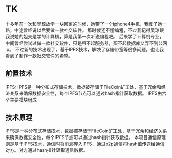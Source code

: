 # TK
十多年前一次和吴琼放学一块回家的时候，她带了一个iphone4手机，我缠了她一路，中途曾经说以后要做一款社交软件。
那时候还不懂编程，不过我记得吴琼跟我说她的姐夫是学的计算机，算是我第一次听说编程吧。
后来学了计算机专业，中间曾经尝试过做一款社交软件，只是租不起服务器，买不起数据库又弄不到公网ip。
不过新的技术出现了，基于IPFS技术，解决了存储带宽等很多问题。也让我看到了制作一款社交软件的希望。

## 前置技术
IPFS:
IPFS是一种分布式存储技术，数据被存储于FileCoin矿工处，基于冗余和经济关系来确保数据安全性，每个IPFS节点可以通过hash指针获取数据。
IPFS由六个主要模块组成

## 技术原理
IPFS是一种分布式存储技术，数据被存储于FileCoin矿工处，基于冗余和经济关系来确保数据安全性，每个IPFS节点可以通过hash指针获取数据。
本项目通信原理则是基于IPFS技术，通信时将消息存入IPFS，通过p2p通信将hash值传送给通信对方。对方通过hash指针读取通信数据。
